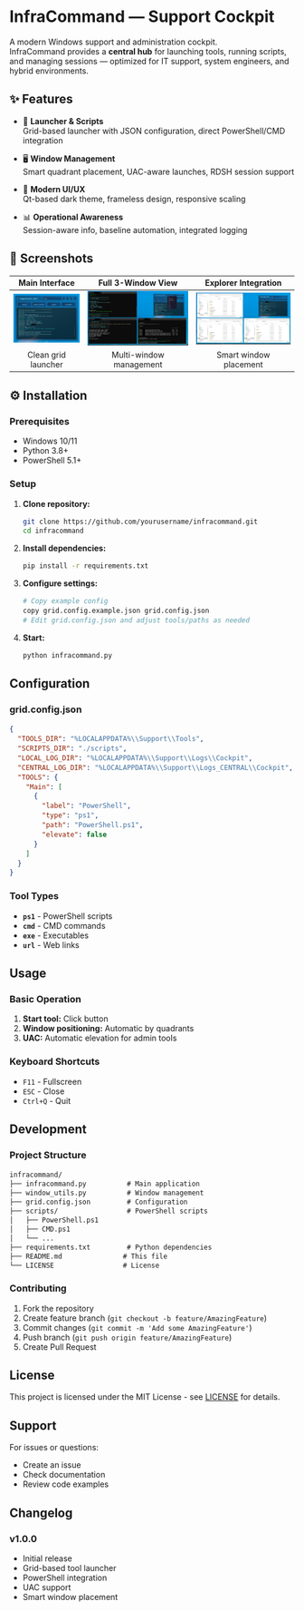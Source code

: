 # InfraCommand — Support Cockpit

A modern Windows support and administration cockpit.  
InfraCommand provides a **central hub** for launching tools, running scripts, and managing sessions — optimized for IT support, system engineers, and hybrid environments.

## ✨ Features

- 🚀 **Launcher & Scripts**  
  Grid-based launcher with JSON configuration, direct PowerShell/CMD integration

- 🖥️ **Window Management**  
  Smart quadrant placement, UAC-aware launches, RDSH session support

- 🎨 **Modern UI/UX**  
  Qt-based dark theme, frameless design, responsive scaling

- 📊 **Operational Awareness**  
  Session-aware info, baseline automation, integrated logging

## 📸 Screenshots

| Main Interface | Full 3-Window View | Explorer Integration |
|:---:|:---:|:---:|
| ![InfraCommand Main Menu](screenshots/main-menu.jpg) | ![Full Screen (3 Windows)](screenshots/full-3-windows.jpg) | ![3× Explorer Demo](screenshots/three-explorer.jpg) |
| Clean grid launcher | Multi-window management | Smart window placement |

## ⚙️ Installation

### Prerequisites
- Windows 10/11
- Python 3.8+
- PowerShell 5.1+

### Setup

1. **Clone repository:**
   ```bash
   git clone https://github.com/yourusername/infracommand.git
   cd infracommand
   ```

2. **Install dependencies:**
   ```bash
   pip install -r requirements.txt
   ```

3. **Configure settings:**
   ```bash
   # Copy example config
   copy grid.config.example.json grid.config.json
   # Edit grid.config.json and adjust tools/paths as needed
   ```

4. **Start:**
   ```bash
   python infracommand.py
   ```

## Configuration

### grid.config.json

```json
{
  "TOOLS_DIR": "%LOCALAPPDATA%\\Support\\Tools",
  "SCRIPTS_DIR": "./scripts",
  "LOCAL_LOG_DIR": "%LOCALAPPDATA%\\Support\\Logs\\Cockpit",
  "CENTRAL_LOG_DIR": "%LOCALAPPDATA%\\Support\\Logs_CENTRAL\\Cockpit",
  "TOOLS": {
    "Main": [
      {
        "label": "PowerShell",
        "type": "ps1",
        "path": "PowerShell.ps1",
        "elevate": false
      }
    ]
  }
}
```

### Tool Types

- **`ps1`** - PowerShell scripts
- **`cmd`** - CMD commands
- **`exe`** - Executables
- **`url`** - Web links

## Usage

### Basic Operation

1. **Start tool:** Click button
2. **Window positioning:** Automatic by quadrants
3. **UAC:** Automatic elevation for admin tools

### Keyboard Shortcuts

- `F11` - Fullscreen
- `ESC` - Close
- `Ctrl+Q` - Quit

## Development

### Project Structure

```
infracommand/
├── infracommand.py          # Main application
├── window_utils.py          # Window management
├── grid.config.json         # Configuration
├── scripts/                 # PowerShell scripts
│   ├── PowerShell.ps1
│   ├── CMD.ps1
│   └── ...
├── requirements.txt         # Python dependencies
├── README.md               # This file
└── LICENSE                 # License
```

### Contributing

1. Fork the repository
2. Create feature branch (`git checkout -b feature/AmazingFeature`)
3. Commit changes (`git commit -m 'Add some AmazingFeature'`)
4. Push branch (`git push origin feature/AmazingFeature`)
5. Create Pull Request

## License

This project is licensed under the MIT License - see [LICENSE](LICENSE) for details.

## Support

For issues or questions:
- Create an issue
- Check documentation
- Review code examples

## Changelog

### v1.0.0
- Initial release
- Grid-based tool launcher
- PowerShell integration
- UAC support
- Smart window placement